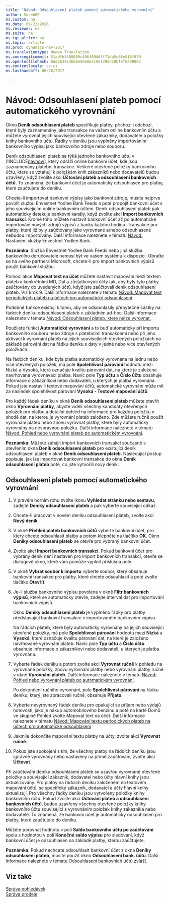 ```yaml
---
title: "Návod: Odsouhlasení plateb pomocí automatického vyrovnání"
author: SorenGP
ms.custom: na
ms.date: 09/22/2016
ms.reviewer: na
ms.suite: na
ms.tgt_pltfrm: na
ms.topic: article
ms.prod: dynamics-nav-2017
ms.translationtype: Human Translation
ms.sourcegitcommit: 51adfb3588099c496f0946ff71da5c6fe518f070
ms.openlocfilehash: bde263424bb8e5b60d2c9a139ddc8bfef0a90062
ms.contentlocale: cs-cz
ms.lasthandoff: 06/26/2017

---
```


# <a name="how-to-reconcile-payments-using-automatic-application"></a>Návod: Odsouhlasení plateb pomocí automatického vyrovnání
Okno **Deník odsouhlasení plateb** specifikuje platby, příchozí i odchozí, které byly zaznamenány jako transakce na vašem online bankovním účtu a můžete vyrovnat jejich související otevřené zákazníky, dodavatele a položky knihy bankovního účtu. Řádky v deníku jsou vyplněny importováním bankovního výpisu jako bankovního zdroje nebo souboru.

Deník odsouhlasení plateb se týká jednoho bankovního účtu v [!INCLUDE[navnow](includes/navnow_md.md)], který odráží online bankovní účet, kde jsou zaznamenány platební transakce. Veškeré otevřené položky bankovního účtu, které se vztahují k položkám knih zákazníků nebo dodavatelů budou uzavřeny, když zvolíte akci **Účtování plateb a odsouhlasení bankovních účtů**. To znamená, že bankovní účet je automaticky odsouhlasen pro platby, které zaúčtujete do deníku.

Chcete-li importovat bankovní výpisy jako bankovní zdroje, musíte nejprve povolit službu Envestnet Yodlee Bank Feeds a poté propojit bankovní účet s jeho souvisejícím online bankovním účtem. Deník odsouhlasení plateb pak automaticky detekuje bankovní kanály, když zvolíte akci **Import bankovních transakcí**. Kromě toho můžete nastavit bankovní účet až po automatické importování nových zdrojů výpisů z banky každou hodinu. Transakce pro platby, které již byly zaúčtovány jako vyrovnané a/nebo odsouhlasené nebudou importovány. Další informace naleznete v tématu [Návod: ](bank-how-setup-bank-statement-service.md)Nastavení služby Envestnet Yodlee Bank.

**Poznámka**: Služba Envestnet Yodlee Bank Feeds nebo jiná služba bankovního doručovatele nemusí být ve vašem systému k dispozici. Obraťte se na svého partnera Microsoft, chcete-li pro import bankovních výpisů použít bankovní službu.

Pomocí akce **Mapovat text na účet** můžete nastavit mapování mezi textem plateb a konkrétními MD, Dal a zůstatkovými účty tak, aby byly tyto platby zaúčtovány do uvedených účtů, když jste zaúčtovali deník odsouhlasení plateb. Viz krok 9. Další informace naleznete v tématu [Návod: Mapovat text periodických plateb na účtech pro automatické odsouhlasení](receivables-how-map-text-recurring-payments-accounts-auto-reconcilliation.md).

Podobné funkce existují k tomu, aby se odsouhlasily přebytečné částky na řádcích deníku odsouhlasení plateb v základním ad-hoc. Další informace naleznete v tématu [Návod: Odsouhlasení plateb, které nelze vyrovnat.](receivables-how-reconcile-payments-cannot-apply-auto.md)

Použijete funkci **Automatické vyrovnání** a to buď automaticky při importu bankovního souboru nebo zdroje s platebními transakcemi nebo při jeho aktivaci k vyrovnání plateb na jejich souvisejících otevřených položkách na základě párování dat na řádku deníku s daty v jedné nebo více otevřených položkách.

Na řádcích deníku, kde byla platba automaticky vyrovnána na jednu nebo více otevřených položek, má pole **Spolehlivost párování** hodnotu mezi Nízká a Vysoká, která označuje kvalitu párování dat, na které je založena navrhovaná vyrovnávací platba. Navíc pole **Typ účtu** a **Číslo účtu** obsahuje informace o zákazníkovi nebo dodavateli, u kterých je platba vyrovnána. Pokud jste nastavili textové mapování účtů, automatické vyrovnání může mít za následek spolehlivost párování **Vysoká - Textové mapování účtů**.

Pro každý řádek deníku v okně **Deník odsouhlasení plateb** můžete otevřít okno **Vyrovnání platby**, abyste viděli všechny kandidáty otevřených položek pro platbu a detailní pohled na informace pro každou položku o shodě dat, na kterou je vyrovnání plateb založeno. Zde můžete ručně použít vyrovnání plateb nebo znovu vyrovnat platby, které byly automaticky vyrovnány na nesprávnou položku. Další informace naleznete v tématu [Návod: Pohled nebo vyrovnání plateb po automatickém vyrovnání](receivables-how-review-apply-payments-auto-application.md).

**Poznámka**: Můžete zahájit import bankovních transakcí současně s otevřením okna **Deník odsouhlasení plateb** pro existující deník odsouhlasení plateb v okně **Deník odsouhlasení plateb**. Následující postup popisuje, jak lze importovat bankovní transakce do okna **Deník odsouhlasení plateb** poté, co jste vytvořili nový deník.

## <a name="to-reconcile-payments-using-automatic-application"></a>Odsouhlasení plateb pomocí automatického vyrovnání
1. V pravém horním rohu zvolte ikonu **Vyhledat stránku nebo sestavu**, zadejte **Deníky odsouhlasení plateb** a pak vyberte související odkaz.
2. Chcete-li pracovat v novém deníku odsouhlasení plateb, zvolte akci **Nový deník**.
3. V okně **Přehled plateb bankovních účtů** vyberte bankovní účet, pro který chcete odsouhlasit platby a potom klepněte na tlačítko **OK**.
Okno **Deníky odsouhlasení plateb** se otevře pro vybraný bankovní účet.
4. Zvolte akci **Import bankovních transakcí**.
Pokud bankovní účet pro vybraný deník není nastaven pro import bankovních transakcí, otevře se dialogové okno, které vám pomůže vyplnit příslušná pole.
5. V okně **Vybrat soubor k importu** vyberte soubor, který obsahuje bankovní transakce pro platby, které chcete odsouhlasit a poté zvolte tlačítko **Otevřít**.  
6. Je-li služba bankovního výpisu povolena v okně **Filtr bankovních výpisů**, které se automaticky otevře, zadejte interval dat pro importování bankovních výpisů.

    Okno **Deníky odsouhlasení plateb** je vyplněno řádky pro platby představující bankovní transakce v importovaném bankovním výpisu.

    Na řádcích plateb, které byly automaticky vyrovnány na jejich související otevřené položky, má pole **Spolehlivost párování** hodnotu mezi **Nízká** a **Vysoká**, které označuje kvalitu párování dat, na které je založeno navrhované vyrovnání plateb. Navíc pole **Typ účtu** a **Číslo účtu** obsahuje informace o zákazníkovi nebo dodavateli, u kterých je platba vyrovnána.
7. Vyberte řádek deníku a potom zvolte akci **Vyrovnat ručně** k pohledu na vyrovnané  položky, znovu vyrovnání platby nebo vyrovnání platby ručně v okně **Vyrovnání plateb**. Další informace naleznete v tématu [Návod: Pohled nebo vyrovnání plateb po automatickém vyrovnání](receivables-how-review-apply-payments-auto-application.md).

    Po dokončení ručního vyrovnání, pole **Spolehlivost párování** na řádku deníku, který jste zpracovali ručně, obsahuje **Přijato**.
8. Vyberte nevyrovnaný řádek deníku pro opakující se příjem nebo výdajů hotovosti, jako je nákup automobilového benzínu a poté na kartě Domů ve skupině Pohled zvolte Mapovat text na účet. Další informace naleznete v tématu [Návod: Mapování textu periodických plateb na účtech pro automatické odsouhlasení](receivables-how-map-text-recurring-payments-accounts-auto-reconcilliation.md)
9. Jakmile dokončíte mapování textu platby na účty, zvolte akci **Vyrovnat ručně**.
10. Pokud jste spokojeni s tím, že všechny platby na řádcích deníku jsou správně vyrovnány nebo nastaveny na přímé zaúčtování, zvolte akci **Účtovat**.

Při zaúčtování deníku odsouhlasení plateb se uzavřou vyrovnané otevřené položky a související zákazník, dodavatel nebo účty hlavní knihy jsou aktualizovány. Pro platby na řádcích deníku založeném na textovém mapování účtů, se specifický zákazník, dodavatel a účty hlavní knihy aktualizují. Pro všechny řádky deníku jsou vytvořeny položky knihy bankovního účtu. Pokud zvolíte akci **Účtování plateb a odsouhlasení bankovních účtů**, budou uzavřeny všechny otevřené položky knihy bankovního účtu související s vyrovnáním položek knihy zákazníka nebo dodavatele. To znamená, že bankovní účet je automaticky odsouhlasen pro platby, které zaúčtujete do deníku.

Můžete porovnat hodnotu v poli **Saldo bankovního účtu po zaúčtování** spolu s hodnotou v poli **Konečné saldo výpisu** pro sledování, když bankovní účet je odsouhlasen na základě platby, kterou zaúčtujete.

**Poznámka**: Pokud nechcete odsouhlasit bankovní účet z okna **Deníky odsouhlasení plateb**, musíte použít okno **Odsouhlasení bank. účtu**. Další informace naleznete v tématu [Odsouhlasení bankovních účtů zvlášť](bank-how-reconcile-bank-accounts-separately.md).

## <a name="see-also"></a>Viz také
[Správa pohledávek](receivables-manage-receivables.md)  
[Správa prodeje](sales-manage-sales.md)

